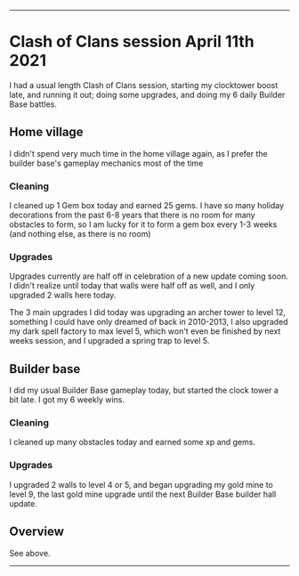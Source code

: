 
***

# Clash of Clans session April 11th 2021

I had a usual length Clash of Clans session, starting my clocktower boost late, and running it out; doing some upgrades, and doing my 6 daily Builder Base battles.

## Home village

I didn't spend very much time in the home village again, as I prefer the builder base's gameplay mechanics most of the time

### Cleaning

I cleaned up 1 Gem box today and earned 25 gems. I have so many holiday decorations from the past 6-8 years that there is no room for many obstacles to form, so I am lucky for it to form a gem box every 1-3 weeks (and nothing else, as there is no room)

### Upgrades

Upgrades currently are half off in celebration of a new update coming soon. I didn't realize until today that walls were half off as well, and I only upgraded 2 walls here today.

The 3 main upgrades I did today was upgrading an archer tower to level 12, something I could have only dreamed of back in 2010-2013, I also upgraded my dark spell factory to max level 5, which won't even be finished by next weeks session, and I upgraded a spring trap to level 5.

## Builder base

I did my usual Builder Base gameplay today, but started the clock tower a bit late. I got my 6 weekly wins.

### Cleaning

I cleaned up many obstacles today and earned some xp and gems.

### Upgrades

I upgraded 2 walls to level 4 or 5, and began upgrading my gold mine to level 9, the last gold mine upgrade until the next Builder Base builder hall update.

## Overview

See above.

***

